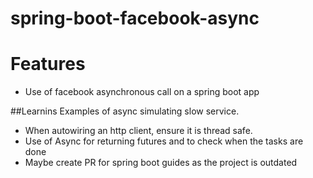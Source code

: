 spring-boot-facebook-async
===================

# Features
- Use of facebook asynchronous call on a spring boot app

##Learnins
Examples of async simulating slow service.
- When autowiring an http client, ensure it is thread safe.
- Use of Async for returning futures and to check when the tasks are done
- Maybe create PR for spring boot guides as the project is outdated

